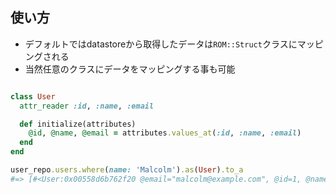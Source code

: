
## 使い方

* デフォルトではdatastoreから取得したデータは`ROM::Struct`クラスにマッピングされる
* 当然任意のクラスにデータをマッピングする事も可能

```ruby

class User
  attr_reader :id, :name, :email

  def initialize(attributes)
    @id, @name, @email = attributes.values_at(:id, :name, :email)
  end
end

user_repo.users.where(name: 'Malcolm').as(User).to_a
#=> [#<User:0x00558d6b762f20 @email="malcolm@example.com", @id=1, @name="Malcolm]
```

